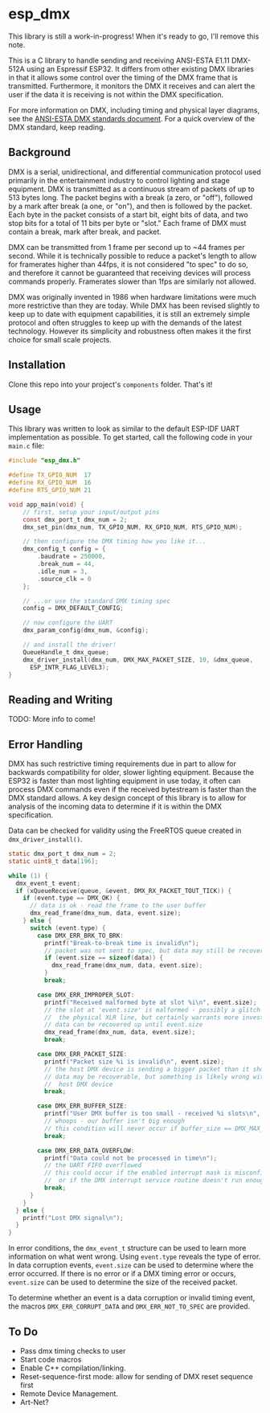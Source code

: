 # esp_dmx

This library is still a work-in-progress! When it's ready to go, I'll remove this note.

This is a C library to handle sending and receiving ANSI-ESTA E1.11 DMX-512A using an Espressif ESP32. It differs from other existing DMX libraries in that it allows some control over the timing of the DMX frame that is transmitted. Furthermore, it monitors the DMX it receives and can alert the user if the data it is receiving is not within the DMX specification.

For more information on DMX, including timing and physical layer diagrams, see the [ANSI-ESTA DMX standards document](https://tsp.esta.org/tsp/documents/docs/ANSI-ESTA_E1-11_2008R2018.pdf). For a quick overview of the DMX standard, keep reading.

## Background

DMX is a serial, unidirectional, and differential communication protocol used primarily in the entertainment industry to control lighting and stage equipment. DMX is transmitted as a continuous stream of packets of up to 513 bytes long. The packet begins with a break (a zero, or "off"), followed by a mark after break (a one, or "on"), and then is followed by the packet. Each byte in the packet consists of a start bit, eight bits of data, and two stop bits for a total of 11 bits per byte or "slot." Each frame of DMX must contain a break, mark after break, and packet.

DMX can be transmitted from 1 frame per second up to ~44 frames per second. While it is technically possible to reduce a packet's length to allow for framerates higher than 44fps, it is not considered "to spec" to do so, and therefore it cannot be guaranteed that receiving devices will process commands properly. Framerates slower than 1fps are similarly not allowed.

DMX was originally invented in 1986 when hardware limitations were much more restrictive than they are today. While DMX has been revised slightly to keep up to date with equipment capabilities, it is still an extremely simple protocol and often struggles to keep up with the demands of the latest technology. However its simplicity and robustness often makes it the first choice for small scale projects.

## Installation

Clone this repo into your project's ```components``` folder. That's it!

## Usage

This library was written to look as similar to the default ESP-IDF UART implementation as possible. To get started, call the following code in your ```main.c``` file:

```C
#include "esp_dmx.h"

#define TX_GPIO_NUM  17
#define RX_GPIO_NUM  16
#define RTS_GPIO_NUM 21

void app_main(void) {
    // first, setup your input/output pins
    const dmx_port_t dmx_num = 2;
    dmx_set_pin(dmx_num, TX_GPIO_NUM, RX_GPIO_NUM, RTS_GPIO_NUM);

    // then configure the DMX timing how you like it...
    dmx_config_t config = {
        .baudrate = 250000,
        .break_num = 44,
        .idle_num = 3,
        .source_clk = 0
    };

    // ...or use the standard DMX timing spec
    config = DMX_DEFAULT_CONFIG;

    // now configure the UART
    dmx_param_config(dmx_num, &config);

    // and install the driver!
    QueueHandle_t dmx_queue;
    dmx_driver_install(dmx_num, DMX_MAX_PACKET_SIZE, 10, &dmx_queue, 
      ESP_INTR_FLAG_LEVEL3);
}
```

## Reading and Writing

TODO: More info to come!

## Error Handling

DMX has such restrictive timing requirements due in part to allow for backwards compatibility for older, slower lighting equipment. Because the ESP32 is faster than most lighting equipment in use today, it often can process DMX commands even if the received bytestream is faster than the DMX standard allows. A key design concept of this library is to allow for analysis of the incoming data to determine if it is within the DMX specification.

Data can be checked for validity using the FreeRTOS queue created in ```dmx_driver_install()```.

```C
static dmx_port_t dmx_num = 2;
static uint8_t data[196];

while (1) {
  dmx_event_t event;
  if (xQueueReceive(queue, &event, DMX_RX_PACKET_TOUT_TICK)) {
    if (event.type == DMX_OK) {
      // data is ok - read the frame to the user buffer
      dmx_read_frame(dmx_num, data, event.size);
    } else {
      switch (event.type) {
        case DMX_ERR_BRK_TO_BRK:
          printf("Break-to-break time is invalid\n");
          // packet was not sent to spec, but data may still be recoverable!
          if (event.size == sizeof(data)) {
            dmx_read_frame(dmx_num, data, event.size);
          }
          break;

        case DMX_ERR_IMPROPER_SLOT:
          printf("Received malformed byte at slot %i\n", event.size);
          // the slot at 'event.size' is malformed - possibly a glitch due to
          //  the physical XLR line, but certainly warrants more investigation
          // data can be recovered up until event.size
          dmx_read_frame(dmx_num, data, event.size);
          break;

        case DMX_ERR_PACKET_SIZE:
          printf("Packet size %i is invalid\n", event.size);
          // the host DMX device is sending a bigger packet than it should
          // data may be recoverable, but something is likely wrong with the
          //  host DMX device
          break;

        case DMX_ERR_BUFFER_SIZE:
          printf("User DMX buffer is too small - received %i slots\n", event.size);
          // whoops - our buffer isn't big enough
          // this condition will never occur if buffer_size == DMX_MAX_PACKET_SIZE
          break;

        case DMX_ERR_DATA_OVERFLOW:
          printf("Data could not be processed in time\n");
          // the UART FIFO overflowed
          // this could occur if the enabled interrupt mask is misconfigured
          //  or if the DMX interrupt service routine doesn't run enough
          break;
      }
    }
  } else {
    printf("Lost DMX signal\n");
  }
}
```

In error conditions, the ```dmx_event_t``` structure can be used to learn more information on what went wrong. Using ```event.type``` reveals the type of error. In data corruption events, ```event.size``` can be used to determine where the error occurred. If there is no error or if a DMX timing error or occurs, ```event.size``` can be used to determine the size of the received packet. 

To determine whether an event is a data corruption or invalid timing event, the macros ```DMX_ERR_CORRUPT_DATA``` and ```DMX_ERR_NOT_TO_SPEC``` are provided.

## To Do

- Pass dmx timing checks to user
- Start code macros
- Enable C++ compilation/linking.
- Reset-sequence-first mode: allow for sending of DMX reset sequence first
- Remote Device Management.
- Art-Net?
